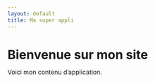 ```yaml
---
layout: default
title: Ma super appli
---
```


# Bienvenue sur mon site

Voici mon contenu d’application.

<!DOCTYPE html>
<html lang="fr">
<head>
    <meta charset="UTF-8">
    <meta name="viewport" content="width=device-width, initial-scale=1.0">
    <title>Générateur de Prompts Optimisés</title>
    <style>
        * {
            margin: 0;
            padding: 0;
            box-sizing: border-box;
        }

        body {
            font-family: 'Segoe UI', Tahoma, Geneva, Verdana, sans-serif;
            background: linear-gradient(135deg, #667eea 0%, #764ba2 100%);
            min-height: 100vh;
            padding: 20px;
        }

        .container {
            max-width: 1200px;
            margin: 0 auto;
            background: white;
            border-radius: 20px;
            box-shadow: 0 20px 40px rgba(0,0,0,0.1);
            overflow: hidden;
        }

        .header {
            background: linear-gradient(135deg, #4CAF50 0%, #45a049 100%);
            color: white;
            padding: 30px;
            text-align: center;
        }

        .header h1 {
            font-size: 2.5em;
            margin-bottom: 10px;
            font-weight: 300;
        }

        .header p {
            font-size: 1.2em;
            opacity: 0.9;
        }

        .main-content {
            display: grid;
            grid-template-columns: 1fr 1fr;
            gap: 0;
            min-height: 600px;
        }

        .form-section {
            padding: 30px;
            background: #f8f9fa;
        }

        .preview-section {
            padding: 30px;
            background: white;
            border-left: 1px solid #e0e0e0;
        }

        .form-group {
            margin-bottom: 25px;
        }

        .form-group label {
            display: block;
            font-weight: 600;
            margin-bottom: 8px;
            color: #333;
            font-size: 1.1em;
        }

        .form-group input,
        .form-group textarea,
        .form-group select {
            width: 100%;
            padding: 12px 15px;
            border: 2px solid #e0e0e0;
            border-radius: 10px;
            font-size: 16px;
            transition: all 0.3s ease;
        }

        .form-group input:focus,
        .form-group textarea:focus,
        .form-group select:focus {
            outline: none;
            border-color: #4CAF50;
            box-shadow: 0 0 10px rgba(76, 175, 80, 0.2);
        }

        .form-group textarea {
            resize: vertical;
            min-height: 80px;
        }

        .suggestions {
            display: flex;
            flex-wrap: wrap;
            gap: 8px;
            margin-top: 8px;
        }

        .suggestion-tag {
            background: #e3f2fd;
            color: #1976d2;
            padding: 5px 12px;
            border-radius: 20px;
            font-size: 0.9em;
            cursor: pointer;
            transition: all 0.3s ease;
        }

        .suggestion-tag:hover {
            background: #1976d2;
            color: white;
            transform: translateY(-2px);
        }

        .templates {
            margin-bottom: 30px;
        }

        .template-grid {
            display: grid;
            grid-template-columns: repeat(auto-fit, minmax(200px, 1fr));
            gap: 15px;
            margin-top: 15px;
        }

        .template-card {
            background: white;
            padding: 15px;
            border-radius: 10px;
            border: 2px solid #e0e0e0;
            cursor: pointer;
            transition: all 0.3s ease;
        }

        .template-card:hover {
            border-color: #4CAF50;
            transform: translateY(-2px);
            box-shadow: 0 5px 15px rgba(0,0,0,0.1);
        }

        .template-card h4 {
            color: #4CAF50;
            margin-bottom: 8px;
        }

        .template-card p {
            font-size: 0.9em;
            color: #666;
        }

        .preview-box {
            background: #f5f5f5;
            border: 2px dashed #ccc;
            border-radius: 10px;
            padding: 20px;
            min-height: 300px;
            margin-bottom: 20px;
            font-family: 'Courier New', monospace;
            white-space: pre-wrap;
            line-height: 1.6;
        }

        .preview-stats {
            display: flex;
            justify-content: space-between;
            margin-bottom: 20px;
            padding: 15px;
            background: #e8f5e8;
            border-radius: 10px;
        }

        .stat {
            text-align: center;
        }

        .stat-value {
            font-size: 1.5em;
            font-weight: bold;
            color: #4CAF50;
        }

        .stat-label {
            font-size: 0.9em;
            color: #666;
        }

        .action-buttons {
            display: flex;
            gap: 15px;
            flex-wrap: wrap;
        }

        .btn {
            padding: 12px 25px;
            border: none;
            border-radius: 25px;
            font-size: 16px;
            font-weight: 600;
            cursor: pointer;
            transition: all 0.3s ease;
            text-decoration: none;
            display: inline-flex;
            align-items: center;
            gap: 8px;
        }

        .btn-primary {
            background: linear-gradient(135deg, #4CAF50 0%, #45a049 100%);
            color: white;
        }

        .btn-primary:hover {
            transform: translateY(-2px);
            box-shadow: 0 5px 15px rgba(76, 175, 80, 0.3);
        }

        .btn-secondary {
            background: #6c757d;
            color: white;
        }

        .btn-secondary:hover {
            background: #5a6268;
            transform: translateY(-2px);
        }

        .tips {
            background: #fff3cd;
            border: 1px solid #ffeaa7;
            border-radius: 10px;
            padding: 20px;
            margin-top: 20px;
        }

        .tips h3 {
            color: #856404;
            margin-bottom: 15px;
        }

        .tips ul {
            list-style: none;
            padding-left: 0;
        }

        .tips li {
            margin-bottom: 8px;
            padding-left: 20px;
            position: relative;
        }

        .tips li:before {
            content: "💡";
            position: absolute;
            left: 0;
        }

        .saved-prompts {
            margin-top: 20px;
        }

        .saved-prompt-item {
            background: white;
            border: 1px solid #e0e0e0;
            border-radius: 8px;
            padding: 15px;
            margin-bottom: 10px;
            display: flex;
            justify-content: space-between;
            align-items: center;
        }

        .saved-prompt-item:hover {
            border-color: #4CAF50;
        }

        .toast {
            position: fixed;
            top: 20px;
            right: 20px;
            background: #4CAF50;
            color: white;
            padding: 15px 20px;
            border-radius: 10px;
            box-shadow: 0 5px 15px rgba(0,0,0,0.2);
            z-index: 1000;
            transform: translateX(400px);
            transition: transform 0.3s ease;
        }

        .toast.show {
            transform: translateX(0);
        }

        @media (max-width: 768px) {
            .main-content {
                grid-template-columns: 1fr;
            }
            
            .preview-section {
                border-left: none;
                border-top: 1px solid #e0e0e0;
            }
            
            .header h1 {
                font-size: 2em;
            }
            
            .template-grid {
                grid-template-columns: 1fr;
            }
        }
    </style>
</head>
<body>
    <div class="container">
        <div class="header">
            <h1>🚀 Générateur de Prompts Optimisés</h1>
            <p>Créez des prompts efficaces et structurés pour vos IA génératives</p>
        </div>

        <div class="main-content">
            <div class="form-section">
                <div class="templates">
                    <h3>📋 Templates Prédéfinis</h3>
                    <div class="template-grid">
                        <div class="template-card" data-template="marketing">
                            <h4>Marketing</h4>
                            <p>Création de contenu publicitaire</p>
                        </div>
                        <div class="template-card" data-template="education">
                            <h4>Éducation</h4>
                            <p>Contenu pédagogique</p>
                        </div>
                        <div class="template-card" data-template="technique">
                            <h4>Technique</h4>
                            <p>Documentation et guides</p>
                        </div>
                        <div class="template-card" data-template="creatif">
                            <h4>Créatif</h4>
                            <p>Storytelling et création</p>
                        </div>
                    </div>
                </div>

                <form id="promptForm">
                    <div class="form-group">
                        <label for="context">🎯 Contexte et Situation</label>
                        <textarea id="context" placeholder="Décrivez le contexte, la situation ou l'environnement..."></textarea>
                        <div class="suggestions">
                            <span class="suggestion-tag" data-field="context">Projet professionnel</span>
                            <span class="suggestion-tag" data-field="context">Usage personnel</span>
                            <span class="suggestion-tag" data-field="context">Contexte éducatif</span>
                        </div>
                    </div>

                    <div class="form-group">
                        <label for="role">👤 Rôle/Persona de l'IA</label>
                        <input type="text" id="role" placeholder="Ex: Expert en marketing digital, Professeur de français...">
                        <div class="suggestions">
                            <span class="suggestion-tag" data-field="role">Expert marketing</span>
                            <span class="suggestion-tag" data-field="role">Professeur</span>
                            <span class="suggestion-tag" data-field="role">Consultant</span>
                            <span class="suggestion-tag" data-field="role">Créatif</span>
                        </div>
                    </div>

                    <div class="form-group">
                        <label for="task">📝 Tâche Principale</label>
                        <textarea id="task" placeholder="Décrivez précisément ce que vous voulez que l'IA accomplisse..."></textarea>
                        <div class="suggestions">
                            <span class="suggestion-tag" data-field="task">Rédiger</span>
                            <span class="suggestion-tag" data-field="task">Analyser</span>
                            <span class="suggestion-tag" data-field="task">Planifier</span>
                            <span class="suggestion-tag" data-field="task">Brainstormer</span>
                        </div>
                    </div>

                    <div class="form-group">
                        <label for="tone">🎨 Ton et Style</label>
                        <select id="tone">
                            <option value="">Choisir un ton...</option>
                            <option value="professionnel">Professionnel</option>
                            <option value="amical">Amical</option>
                            <option value="formel">Formel</option>
                            <option value="decontracte">Décontracté</option>
                            <option value="creatif">Créatif</option>
                            <option value="technique">Technique</option>
                        </select>
                    </div>

                    <div class="form-group">
                        <label for="format">📊 Format de Sortie</label>
                        <select id="format">
                            <option value="">Choisir un format...</option>
                            <option value="liste">Liste à puces</option>
                            <option value="paragraphes">Paragraphes</option>
                            <option value="tableau">Tableau</option>
                            <option value="plan">Plan structuré</option>
                            <option value="json">Format JSON</option>
                            <option value="markdown">Markdown</option>
                        </select>
                    </div>

                    <div class="form-group">
                        <label for="constraints">⚠️ Contraintes et Limitations</label>
                        <textarea id="constraints" placeholder="Limitations de longueur, restrictions, éléments à éviter..."></textarea>
                        <div class="suggestions">
                            <span class="suggestion-tag" data-field="constraints">Max 500 mots</span>
                            <span class="suggestion-tag" data-field="constraints">Éviter jargon</span>
                            <span class="suggestion-tag" data-field="constraints">Niveau débutant</span>
                        </div>
                    </div>

                    <div class="form-group">
                        <label for="examples">💡 Exemples (Optionnel)</label>
                        <textarea id="examples" placeholder="Fournissez des exemples de ce que vous attendez..."></textarea>
                    </div>
                </form>

                <div class="saved-prompts">
                    <h3>💾 Prompts Sauvegardés</h3>
                    <div id="savedPromptsList">
                        <p style="color: #666; font-style: italic;">Aucun prompt sauvegardé</p>
                    </div>
                </div>
            </div>

            <div class="preview-section">
                <h3>👁️ Aperçu du Prompt</h3>
                
                <div class="preview-stats">
                    <div class="stat">
                        <div class="stat-value" id="charCount">0</div>
                        <div class="stat-label">Caractères</div>
                    </div>
                    <div class="stat">
                        <div class="stat-value" id="wordCount">0</div>
                        <div class="stat-label">Mots</div>
                    </div>
                    <div class="stat">
                        <div class="stat-value" id="qualityScore">0%</div>
                        <div class="stat-label">Qualité</div>
                    </div>
                </div>

                <div class="preview-box" id="promptPreview">
                    Remplissez les champs pour voir l'aperçu du prompt généré...
                </div>

                <div class="action-buttons">
                    <button class="btn btn-primary" id="copyBtn">
                        📋 Copier le Prompt
                    </button>
                    <button class="btn btn-secondary" id="saveBtn">
                        💾 Sauvegarder
                    </button>
                    <button class="btn btn-secondary" id="clearBtn">
                        🗑️ Effacer
                    </button>
                </div>

                <div class="tips">
                    <h3>💡 Conseils pour un prompt efficace</h3>
                    <ul>
                        <li>Soyez spécifique dans vos instructions</li>
                        <li>Définissez clairement le contexte</li>
                        <li>Précisez le format de sortie désiré</li>
                        <li>Ajoutez des exemples si nécessaire</li>
                        <li>Testez et ajustez votre prompt</li>
                    </ul>
                </div>
            </div>
        </div>
    </div>

    <div class="toast" id="toast">
        <span id="toastMessage"></span>
    </div>

    <script>
        class PromptGenerator {
            constructor() {
                this.initializeElements();
                this.bindEvents();
                this.loadSavedPrompts();
                this.setupTemplates();
            }

            initializeElements() {
                this.form = document.getElementById('promptForm');
                this.preview = document.getElementById('promptPreview');
                this.charCount = document.getElementById('charCount');
                this.wordCount = document.getElementById('wordCount');
                this.qualityScore = document.getElementById('qualityScore');
                this.copyBtn = document.getElementById('copyBtn');
                this.saveBtn = document.getElementById('saveBtn');
                this.clearBtn = document.getElementById('clearBtn');
                this.toast = document.getElementById('toast');
                this.toastMessage = document.getElementById('toastMessage');
            }

            bindEvents() {
                // Mise à jour en temps réel
                this.form.addEventListener('input', () => this.updatePreview());
                this.form.addEventListener('change', () => this.updatePreview());

                // Boutons d'action
                this.copyBtn.addEventListener('click', () => this.copyPrompt());
                this.saveBtn.addEventListener('click', () => this.savePrompt());
                this.clearBtn.addEventListener('click', () => this.clearForm());

                // Suggestions cliquables
                document.querySelectorAll('.suggestion-tag').forEach(tag => {
                    tag.addEventListener('click', (e) => this.applySuggestion(e));
                });
            }

            setupTemplates() {
                const templates = {
                    marketing: {
                        context: "Campagne marketing pour une entreprise B2B dans le secteur technologique",
                        role: "Expert en marketing digital avec 10 ans d'expérience",
                        task: "Créer une stratégie de contenu pour LinkedIn qui génère des leads qualifiés",
                        tone: "professionnel",
                        format: "plan",
                        constraints: "Budget limité, audience de dirigeants d'entreprise"
                    },
                    education: {
                        context: "Cours en ligne pour étudiants de niveau universitaire",
                        role: "Professeur spécialisé en pédagogie numérique",
                        task: "Développer un module d'apprentissage interactif",
                        tone: "amical",
                        format: "liste",
                        constraints: "Accessible aux débutants, 30 minutes maximum"
                    },
                    technique: {
                        context: "Documentation technique pour développeurs",
                        role: "Architecte logiciel senior",
                        task: "Rédiger un guide d'implémentation détaillé",
                        tone: "technique",
                        format: "markdown",
                        constraints: "Précis, avec exemples de code"
                    },
                    creatif: {
                        context: "Projet créatif pour une marque lifestyle",
                        role: "Directeur artistique créatif",
                        task: "Concevoir une campagne narrative engageante",
                        tone: "creatif",
                        format: "paragraphes",
                        constraints: "Ton inspirant, storytelling fort"
                    }
                };

                document.querySelectorAll('.template-card').forEach(card => {
                    card.addEventListener('click', () => {
                        const templateName = card.dataset.template;
                        const template = templates[templateName];
                        if (template) {
                            this.applyTemplate(template);
                        }
                    });
                });
            }

            applyTemplate(template) {
                Object.keys(template).forEach(key => {
                    const element = document.getElementById(key);
                    if (element) {
                        element.value = template[key];
                    }
                });
                this.updatePreview();
                this.showToast('Template appliqué avec succès!');
            }

            applySuggestion(e) {
                const tag = e.target;
                const fieldName = tag.dataset.field;
                const value = tag.textContent;
                const field = document.getElementById(fieldName);
                
                if (field) {
                    if (field.value) {
                        field.value += field.tagName === 'TEXTAREA' ? '\n' + value : ', ' + value;
                    } else {
                        field.value = value;
                    }
                    this.updatePreview();
                }
            }

            updatePreview() {
                const formData = this.getFormData();
                const prompt = this.generatePrompt(formData);
                
                this.preview.textContent = prompt || 'Remplissez les champs pour voir l\'aperçu du prompt généré...';
                
                // Mise à jour des statistiques
                const charCount = prompt.length;
                const wordCount = prompt.split(/\s+/).filter(word => word.length > 0).length;
                const qualityScore = this.calculateQualityScore(formData);
                
                this.charCount.textContent = charCount;
                this.wordCount.textContent = wordCount;
                this.qualityScore.textContent = qualityScore + '%';
            }

            getFormData() {
                return {
                    context: document.getElementById('context').value,
                    role: document.getElementById('role').value,
                    task: document.getElementById('task').value,
                    tone: document.getElementById('tone').value,
                    format: document.getElementById('format').value,
                    constraints: document.getElementById('constraints').value,
                    examples: document.getElementById('examples').value
                };
            }

            generatePrompt(data) {
                let prompt = '';
                
                if (data.role) {
                    prompt += `Tu es ${data.role}.\n\n`;
                }
                
                if (data.context) {
                    prompt += `CONTEXTE:\n${data.context}\n\n`;
                }
                
                if (data.task) {
                    prompt += `TÂCHE:\n${data.task}\n\n`;
                }
                
                if (data.tone || data.format) {
                    prompt += `INSTRUCTIONS:\n`;
                    if (data.tone) {
                        prompt += `- Adopte un ton ${data.tone}\n`;
                    }
                    if (data.format) {
                        prompt += `- Présente la réponse sous forme de ${data.format}\n`;
                    }
                    prompt += '\n';
                }
                
                if (data.constraints) {
                    prompt += `CONTRAINTES:\n${data.constraints}\n\n`;
                }
                
                if (data.examples) {
                    prompt += `EXEMPLES:\n${data.examples}\n\n`;
                }
                
                return prompt.trim();
            }

            calculateQualityScore(data) {
                let score = 0;
                const fields = ['context', 'role', 'task', 'tone', 'format'];
                
                fields.forEach(field => {
                    if (data[field] && data[field].trim()) {
                        score += 20;
                    }
                });
                
                // Bonus pour les contraintes et exemples
                if (data.constraints && data.constraints.trim()) score += 5;
                if (data.examples && data.examples.trim()) score += 5;
                
                return Math.min(100, score);
            }

            copyPrompt() {
                const prompt = this.preview.textContent;
                if (prompt && prompt !== 'Remplissez les champs pour voir l\'aperçu du prompt généré...') {
                    navigator.clipboard.writeText(prompt).then(() => {
                        this.showToast('Prompt copié dans le presse-papier!');
                    }).catch(() => {
                        this.showToast('Erreur lors de la copie', 'error');
                    });
                } else {
                    this.showToast('Aucun prompt à copier', 'warning');
                }
            }

            savePrompt() {
                const formData = this.getFormData();
                const prompt = this.generatePrompt(formData);
                
                if (!prompt) {
                    this.showToast('Aucun prompt à sauvegarder', 'warning');
                    return;
                }

                const savedPrompts = JSON.parse(localStorage.getItem('savedPrompts') || '[]');
                const newPrompt = {
                    id: Date.now(),
                    name: formData.task ? formData.task.substring(0, 50) + '...' : 'Prompt sans nom',
                    prompt: prompt,
                    createdAt: new Date().toLocaleDateString()
                };

                savedPrompts.push(newPrompt);
                localStorage.setItem('savedPrompts', JSON.stringify(savedPrompts));
                
                this.loadSavedPrompts();
                this.showToast('Prompt sauvegardé avec succès!');
            }

            loadSavedPrompts() {
                const savedPrompts = JSON.parse(localStorage.getItem('savedPrompts') || '[]');
                const container = document.getElementById('savedPromptsList');
                
                if (savedPrompts.length === 0) {
                    container.innerHTML = '<p style="color: #666; font-style: italic;">Aucun prompt sauvegardé</p>';
                    return;
                }

                container.innerHTML = savedPrompts.map(prompt => `
                    <div class="saved-prompt-item">
                        <div>
                            <strong>${prompt.name}</strong>
                            <small style="color: #666; display: block;">${prompt.createdAt}</small>
                        </div>
                        <div>
                            <button class="btn btn-secondary" style="margin-right: 10px; padding: 5px 10px;" onclick="promptGenerator.loadPrompt(${prompt.id})">
                                Charger
                            </button>
                            <button class="btn" style="background: #dc3545; color: white; padding: 5px 10px;" onclick="promptGenerator.deletePrompt(${prompt.id})">
                                ×
                            </button>
                        </div>
                    </div>
                `).join('');
            }

            loadPrompt(id) {
                const savedPrompts = JSON.parse(localStorage.getItem('savedPrompts') || '[]');
                const prompt = savedPrompts.find(p => p.id === id);
                
                if (prompt) {
                    // Ici, on pourrait parser le prompt pour remplir les champs
                    // Pour simplifier, on affiche juste le prompt dans la preview
                    this.preview.textContent = prompt.prompt;
                    this.showToast('Prompt chargé!');
                }
            }

            deletePrompt(id) {
                if (confirm('Êtes-vous sûr de vouloir supprimer ce prompt ?')) {
                    const savedPrompts = JSON.parse(localStorage.getItem('savedPrompts') || '[]');
                    const filteredPrompts = savedPrompts.filter(p => p.id !== id);
                    localStorage.setItem('savedPrompts', JSON.stringify(filteredPrompts));
                    this.loadSavedPrompts();
                    this.showToast('Prompt supprimé');
                }
            }

            clearForm() {
                if (confirm('Êtes-vous sûr de vouloir effacer tous les champs ?')) {
                    this.form.reset();
                    this.updatePreview();
                    this.showToast('Formulaire effacé');
                }
            }

            showToast(message, type = 'success') {
                this.toastMessage.textContent = message;
                this.toast.className = `toast ${type}`;
                this.toast.classList.add('show');
                
                setTimeout(() => {
                    this.toast.classList.remove('show');
                }, 3000);
            }
        }

        // Initialisation
        const promptGenerator = new PromptGenerator();
    </script>
</body>
</html>
